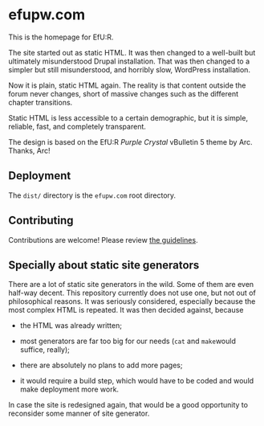 # efupw.com

This is the homepage for EfU:R.

The site started out as static HTML.
It was then changed to a well-built
but ultimately misunderstood Drupal installation.
That was then changed to a simpler
but still misunderstood, and horribly slow, WordPress installation.

Now it is plain, static HTML again.
The reality is that content outside the forum never changes,
short of massive changes such as the different chapter transitions.

Static HTML is less accessible to a certain demographic,
but it is simple, reliable, fast, and completely transparent.

The design is based on the EfU:R *Purple Crystal* vBulletin 5 theme by Arc.
Thanks, Arc!

## Deployment

The `dist/` directory is the `efupw.com` root directory.

## Contributing

Contributions are welcome! Please review [the guidelines](CONTRIBUTING.md).

## Specially about static site generators

There are a lot of static site generators in the wild.
Some of them are even half-way decent.
This repository currently does not use one,
but not out of philosophical reasons.
It was seriously considered,
especially because the most complex HTML is repeated.
It was then decided against, because

* the HTML was already written;

* most generators are far too big for our needs
  (`cat` and `make`would suffice, really);

* there are absolutely no plans to add more pages;

* it would require a build step,
  which would have to be coded and would make deployment more work.

In case the site is redesigned again,
that would be a good opportunity to reconsider some manner of site generator.
